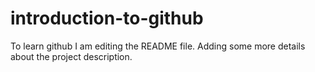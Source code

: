 # introduction-to-github
To learn github
I am editing the README file. Adding some more details about the project description.
